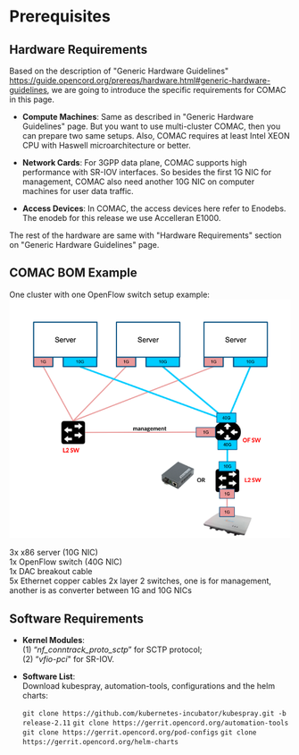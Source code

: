 # Prerequisites

## Hardware Requirements

Based on the description of "Generic Hardware Guidelines" <https://guide.opencord.org/prereqs/hardware.html#generic-hardware-guidelines>, we are going to introduce the specific requirements for COMAC in this page.


* **Compute Machines**: Same as described in "Generic Hardware Guidelines" page. But you want to use multi-cluster COMAC, then you can prepare two same setups. Also, COMAC requires at least Intel XEON CPU with Haswell microarchitecture or better.

* **Network Cards**: For 3GPP data plane, COMAC supports high performance with SR-IOV interfaces. So besides the first 1G NIC for management, COMAC also need another 10G NIC on computer machines for user data traffic.

* **Access Devices**: In COMAC, the access devices here refer to Enodebs. The enodeb for this release we use Accelleran E1000.

The rest of the hardware are same with "Hardware Requirements" section on "Generic Hardware Guidelines" page.

## COMAC BOM Example

One cluster with one OpenFlow switch setup example:  
![](../images/3nodes-hardware-setup.png)

3x x86 server (10G NIC)  
1x OpenFlow switch (40G NIC)  
1x DAC breakout cable     
5x Ethernet copper cables 
2x layer 2 switches, one is for management, another is as converter between 1G and 10G NICs  

## Software Requirements

* **Kernel Modules**:  
  (1) “*nf_conntrack_proto_sctp*” for SCTP protocol;  
  (2) “*vfio-pci*" for SR-IOV.
  
* **Software List**:  
   Download kubespray, automation-tools, configurations and the helm charts:

  `git clone https://github.com/kubernetes-incubator/kubespray.git -b release-2.11`
  `git clone https://gerrit.opencord.org/automation-tools`
  `git clone https://gerrit.opencord.org/pod-configs`
  `git clone https://gerrit.opencord.org/helm-charts`



  


